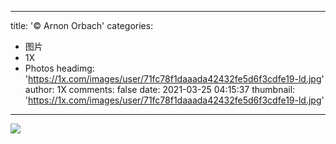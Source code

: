 
---
title: '© Arnon Orbach'
categories: 
 - 图片
 - 1X
 - Photos
headimg: 'https://1x.com/images/user/71fc78f1daaada42432fe5d6f3cdfe19-ld.jpg'
author: 1X
comments: false
date: 2021-03-25 04:15:37
thumbnail: 'https://1x.com/images/user/71fc78f1daaada42432fe5d6f3cdfe19-ld.jpg'
---

<div>   
<img src="https://1x.com/images/user/71fc78f1daaada42432fe5d6f3cdfe19-ld.jpg" referrerpolicy="no-referrer">  
</div>
            